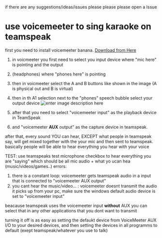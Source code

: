 if there are any suggestions/ideas/issues please please please open a Issue
# use voicemeeter to sing karaoke on teamspeak
first you need to install voicemeeter banana. [Download from Here](https://www.vb-audio.com/Voicemeeter/banana.htm)

1. in voicmeeter you first need to select you input device where "mic here" is pointing and the output 
2. (headphones) where "phones here" is pointing
3. then in voicmeeter select the A and B buttons like shown in the image (A is physical out and B is virtual)

4. then in th A1 selection next to the "phones" speech bubble select your output device
![enter image description here](https://i.imgur.com/rPb3EMS.png)
6. after that you need to select  "voicemeeter input" as the playback device in TeamSpeak
7. and "voicemeeter **AUX** output" as the capture device in teamspeak.

after that, every sound YOU can hear, EXCEPT what people in teamspeak say, will get mixed together with the your mic and then sent to teamspeak. 
basically people will be able to hear everything you hear with your voice

TEST: use teamspeaks test microphone checkbox to hear everything you are "saying" which should be all mic audio + what yo ucan hea (music/videos/games..)
errors: 
1. there is a constant loop: voicemeeter gets teamspeak audio in a input that is connected to "voicemeeter AUX output"
2. you cant hear the music/video... : voicemeeter doesnt transmit the audio it picks up from your pc, make sure the windows default audio device is set to "voicemeeter input"

beacause teamspeak uses the voicemeeter input **without** AUX you can select that in any other applications that you dont want to transmit


turning it off is as easy as setting the defaukt device from VoiceMeeter AUX I/O to your desired devices, and then setting the devices in all programms to default (exept teamspeak/whatever you use to talk)
